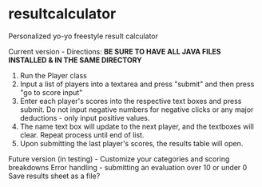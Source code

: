 # resultcalculator
Personalized yo-yo freestyle result calculator

Current version - 
Directions:
**BE SURE TO HAVE ALL JAVA FILES INSTALLED & IN THE SAME DIRECTORY**
1. Run the Player class
2. Input a list of players into a textarea and press "submit" and then press "go to score input"
3. Enter each player's scores into the respective text boxes and press submit. Do not input negative numbers for negative clicks or any major deductions - only input positive values.
4. The name text box will update to the next player, and the textboxes will clear. Repeat process until end of list.
5. Upon submitting the last player's scores, the results table will open.

Future version (in testing) - 
Customize your categories and scoring breakdowns
Error handling - submitting an evaluation over 10 or under 0 
Save results sheet as a file?

